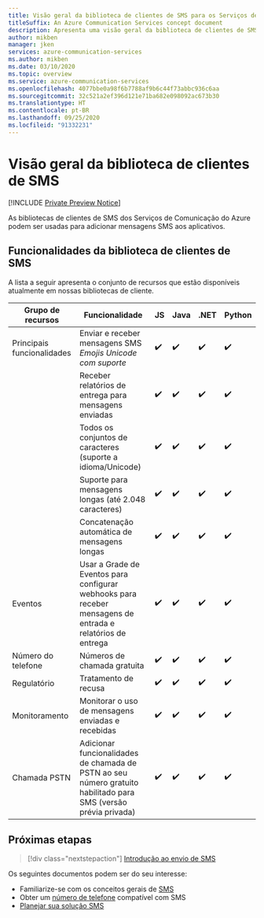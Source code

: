 ```yaml
---
title: Visão geral da biblioteca de clientes de SMS para os Serviços de Comunicação do Azure
titleSuffix: An Azure Communication Services concept document
description: Apresenta uma visão geral da biblioteca de clientes de SMS e suas ofertas.
author: mikben
manager: jken
services: azure-communication-services
ms.author: mikben
ms.date: 03/10/2020
ms.topic: overview
ms.service: azure-communication-services
ms.openlocfilehash: 4077bbe0a98f6b7788af9b6c44f73abbc936c6aa
ms.sourcegitcommit: 32c521a2ef396d121e71ba682e098092ac673b30
ms.translationtype: HT
ms.contentlocale: pt-BR
ms.lasthandoff: 09/25/2020
ms.locfileid: "91332231"
---
```

# <a name="sms-client-library-overview"></a>Visão geral da biblioteca de clientes de SMS

[!INCLUDE [Private Preview Notice](../../includes/private-preview-include.md)]

As bibliotecas de clientes de SMS dos Serviços de Comunicação do Azure podem ser usadas para adicionar mensagens SMS aos aplicativos.

## <a name="sms-client-library-capabilities"></a>Funcionalidades da biblioteca de clientes de SMS

A lista a seguir apresenta o conjunto de recursos que estão disponíveis atualmente em nossas bibliotecas de cliente.

| Grupo de recursos | Funcionalidade                                                                            | JS  | Java | .NET | Python |
| ----------------- | ------------------------------------------------------------------------------------- | --- | ---- | ---- | ------ |
| Principais funcionalidades | Enviar e receber mensagens SMS </br> *Emojis Unicode com suporte*                        | ✔️   | ✔️    | ✔️    | ✔️      |
|                   | Receber relatórios de entrega para mensagens enviadas                                            | ✔️   | ✔️    | ✔️    | ✔️      |
|                   | Todos os conjuntos de caracteres (suporte a idioma/Unicode)                                         | ✔️   | ✔️    | ✔️    | ✔️      |
|                   | Suporte para mensagens longas (até 2.048 caracteres)                                           | ✔️   | ✔️    | ✔️    | ✔️      |
|                   | Concatenação automática de mensagens longas                                                   | ✔️   | ✔️    | ✔️    | ✔️      |
| Eventos            | Usar a Grade de Eventos para configurar webhooks para receber mensagens de entrada e relatórios de entrega | ✔️   | ✔️    | ✔️    | ✔️      |
| Número do telefone      | Números de chamada gratuita                                                                     | ✔️   | ✔️    | ✔️    | ✔️      |
| Regulatório        | Tratamento de recusa                                                                      | ✔️   | ✔️    | ✔️    | ✔️      |
| Monitoramento        | Monitorar o uso de mensagens enviadas e recebidas                                          | ✔️   | ✔️    | ✔️    | ✔️      |
| Chamada PSTN      | Adicionar funcionalidades de chamada de PSTN ao seu número gratuito habilitado para SMS (versão prévia privada)                    | ✔️   | ✔️    | ✔️    | ✔️      |

## <a name="next-steps"></a>Próximas etapas

> [!div class="nextstepaction"]
> [Introdução ao envio de SMS](../../quickstarts/telephony-sms/send.md)

Os seguintes documentos podem ser do seu interesse:

- Familiarize-se com os conceitos gerais de [SMS](../telephony-sms/concepts.md)
- Obter um [número de telefone](../../quickstarts/telephony-sms/get-phone-number.md) compatível com SMS
- [Planejar sua solução SMS](../telephony-sms/plan-solution.md)

